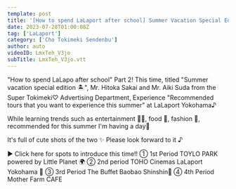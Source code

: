 ```yaml
---
template: post
title: '[How to spend LaLaport after school] Summer Vacation Special Edition! Hitoka Sakai and Aiki Suda from Cho Tokimeki Sendenbu "I want to experience this summer! Recommended tour" at LaLaport Yokohama'
date: 2023-07-28T01:00:08Z
tag: ['LaLaport']
category: ['Cho Tokimeki Sendenbu']
author: auto 
videoID: LmxTeh_V3jo
subTitle: LmxTeh_V3jo.vtt
---
```

"How to spend LaLapo after school" Part 2!
This time, titled "Summer vacation special edition 🏝", Mr. Hitoka Sakai and Mr. Aiki Suda from the Super Tokimeki♡ Advertising Department,
Experience "Recommended tours that you want to experience this summer" at LaLaport Yokohama♪

While learning trends such as entertainment 🏃‍♀️, food 🥟, fashion 👘, recommended for this summer
I'm having a day🍧

It's full of cute shots of the two ✨ Please look forward to it ♪

 ▶️ Click here for spots to introduce this time!!
① 1st Period TOYLO PARK powered by Little Planet 🌍
② 2nd period TOHO Cinemas LaLaport Yokohama 🎥
③ 3rd Period The Buffet Baobao Shinshin🥟
④ 4th Period Mother Farm CAFE